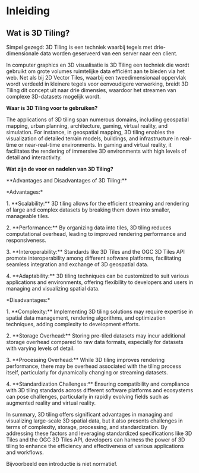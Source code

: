 # Inleiding

## Wat is 3D Tiling?

Simpel gezegd: 3D Tiling is een techniek waarbij tegels met drie-dimensionale
data worden geserveerd van een server naar een client.

In computer graphics en 3D visualisatie is 3D Tiling een techniek die wordt
gebruikt om grote volumes ruimtelijke data efficiënt aan te bieden via het web.
Net als bij 2D Vector Tiles, waarbij een tweedimensionaal oppervlak wordt
verdeeld in kleinere tegels voor eenvoudigere verwerking, breidt 3D Tiling dit
concept uit naar drie dimensies, waardoor het streamen van complexe 3D-datasets
mogelijk wordt.

**Waar is 3D Tiling voor te gebruiken?**

The applications of 3D tiling span numerous domains, including geospatial
mapping, urban planning, architecture, gaming, virtual reality, and simulation.
For instance, in geospatial mapping, 3D tiling enables the visualization of
detailed terrain models, buildings, and infrastructure in real-time or
near-real-time environments. In gaming and virtual reality, it facilitates the
rendering of immersive 3D environments with high levels of detail and
interactivity.

**Wat zijn de voor en nadelen van 3D Tiling?**

\*\*Advantages and Disadvantages of 3D Tiling:\*\*

\*Advantages:\*

1\. \*\*Scalability:\*\* 3D tiling allows for the efficient streaming and
rendering of large and complex datasets by breaking them down into smaller,
manageable tiles.

2\. \*\*Performance:\*\* By organizing data into tiles, 3D tiling reduces
computational overhead, leading to improved rendering performance and
responsiveness.

3\. \*\*Interoperability:\*\* Standards like 3D Tiles and the OGC 3D Tiles API
promote interoperability among different software platforms, facilitating
seamless integration and exchange of 3D geospatial data.

4\. \*\*Adaptability:\*\* 3D tiling techniques can be customized to suit various
applications and environments, offering flexibility to developers and users in
managing and visualizing spatial data.

\*Disadvantages:\*

1\. \*\*Complexity:\*\* Implementing 3D tiling solutions may require expertise in
spatial data management, rendering algorithms, and optimization techniques,
adding complexity to development efforts.

2\. \*\*Storage Overhead:\*\* Storing pre-tiled datasets may incur additional
storage overhead compared to raw data formats, especially for datasets with
varying levels of detail.

3\. \*\*Processing Overhead:\*\* While 3D tiling improves rendering performance,
there may be overhead associated with the tiling process itself, particularly
for dynamically changing or streaming datasets.

4\. \*\*Standardization Challenges:\*\* Ensuring compatibility and compliance
with 3D tiling standards across different software platforms and ecosystems can
pose challenges, particularly in rapidly evolving fields such as augmented
reality and virtual reality.

In summary, 3D tiling offers significant advantages in managing and visualizing
large-scale 3D spatial data, but it also presents challenges in terms of
complexity, storage, processing, and standardization. By addressing these
factors and leveraging standardized specifications like 3D Tiles and the OGC 3D
Tiles API, developers can harness the power of 3D tiling to enhance the
efficiency and effectiveness of various applications and workflows.

Bijvoorbeeld een introductie is niet normatief.
